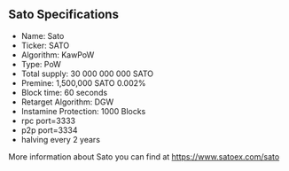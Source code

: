 Sato Specifications
------------

* Name: Sato
* Ticker: SATO
* Algorithm: KawPoW
* Type: PoW
* Total supply: 30 000 000 000 SATO
* Premine: 1,500,000 SATO 0.002%
* Block time: 60 seconds
* Retarget Algorithm: DGW
* Instamine Protection: 1000 Blocks
* rpc port=3333
* p2p port=3334
* halving every 2 years

More information about Sato you can find at https://www.satoex.com/sato
